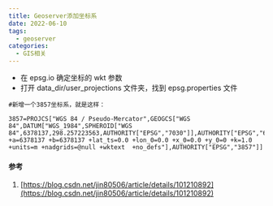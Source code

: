 ```yaml
---
title: Geoserver添加坐标系
date: 2022-06-10
tags:
  - geoserver
categories:
  - GIS相关
---
```


- 在 epsg.io 确定坐标的 wkt 参数
- 打开 data_dir/user_projections 文件夹，找到 epsg.properties 文件

```
#新增一个3857坐标系，就是这样：

3857=PROJCS["WGS 84 / Pseudo-Mercator",GEOGCS["WGS 84",DATUM["WGS_1984",SPHEROID["WGS 84",6378137,298.257223563,AUTHORITY["EPSG","7030"]],AUTHORITY["EPSG","6326"]],PRIMEM["Greenwich",0,AUTHORITY["EPSG","8901"]],UNIT["degree",0.0174532925199433,AUTHORITY["EPSG","9122"]],AUTHORITY["EPSG","4326"]],PROJECTION["Mercator_1SP"],PARAMETER["central_meridian",0],PARAMETER["scale_factor",1],PARAMETER["false_easting",0],PARAMETER["false_northing",0],UNIT["metre",1,AUTHORITY["EPSG","9001"]],AXIS["X",EAST],AXIS["Y",NORTH],EXTENSION["PROJ4","+proj=merc +a=6378137 +b=6378137 +lat_ts=0.0 +lon_0=0.0 +x_0=0.0 +y_0=0 +k=1.0 +units=m +nadgrids=@null +wktext  +no_defs"],AUTHORITY["EPSG","3857"]]
```

#### 参考

1. [https://blog.csdn.net/jin80506/article/details/101210892](https://blog.csdn.net/jin80506/article/details/101210892)
